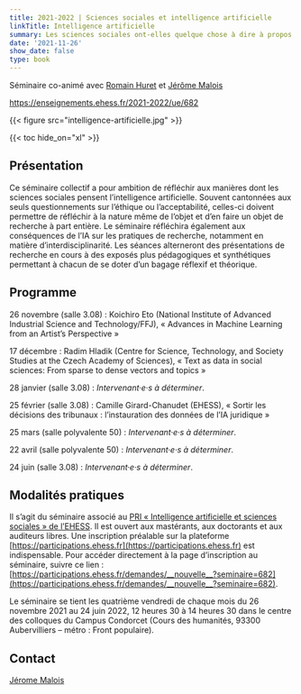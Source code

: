 ```yaml
---
title: 2021-2022 | Sciences sociales et intelligence artificielle
linkTitle: Intelligence artificielle
summary: Les sciences sociales ont-elles quelque chose à dire à propos de l'intelligence artificielle ?
date: '2021-11-26'
show_date: false
type: book
---
```


Séminaire co-animé avec [Romain Huret](http://mondes-americains.ehess.fr/index.php?314) et [Jérôme Malois](https://pagesblanches.aria.ehess.fr/personne/jmalois)

https://enseignements.ehess.fr/2021-2022/ue/682

{{< figure src="intelligence-artificielle.jpg" >}}

{{< toc hide_on="xl" >}}

## Présentation

Ce séminaire collectif a pour ambition de réfléchir aux manières dont les sciences sociales pensent l’intelligence artificielle. Souvent cantonnées aux seuls questionnements sur l’éthique ou l’acceptabilité, celles-ci doivent permettre de réfléchir à la nature même de l’objet et d’en faire un objet de recherche à part entière. Le séminaire réfléchira également aux conséquences de l’IA sur les pratiques de recherche, notamment en matière d’interdisciplinarité. Les séances alterneront des présentations de recherche en cours à des exposés plus pédagogiques et synthétiques permettant à chacun de se doter d’un bagage réflexif et théorique.

## Programme

26 novembre (salle 3.08) : Koichiro Eto (National Institute of Advanced Industrial Science and Technology/FFJ), « Advances in Machine Learning from an Artist’s Perspective »

17 décembre : Radim Hladik (Centre for Science, Technology, and Society Studies at the Czech Academy of Sciences), « Text as data in social sciences: From sparse to dense vectors and topics »

28 janvier (salle 3.08) : _Intervenant·e·s à déterminer_.

25 février (salle 3.08) : Camille Girard-Chanudet (EHESS), « Sortir les décisions des tribunaux : l’instauration des données de l’IA juridique »

25 mars (salle polyvalente 50) : _Intervenant·e·s à déterminer_.

22 avril (salle polyvalente 50) : _Intervenant·e·s à déterminer_.

24 juin (salle 3.08) : _Intervenant·e·s à déterminer_.


## Modalités pratiques

Il s’agit du séminaire associé au [PRI « Intelligence artificielle et sciences sociales » de l’EHESS](https://www.ehess.fr/fr/ia). Il est ouvert aux mastérants, aux doctorants et aux auditeurs libres. Une inscription préalable sur la plateforme [https://participations.ehess.fr](https://participations.ehess.fr) est indispensable. Pour accéder directement à la page d’inscription au séminaire, suivre ce lien : [https://participations.ehess.fr/demandes/__nouvelle__?seminaire=682](https://participations.ehess.fr/demandes/__nouvelle__?seminaire=682).

Le séminaire se tient les quatrième vendredi de chaque mois du 26 novembre 2021 au 24 juin 2022, 12 heures 30 à 14 heures 30 dans le centre des colloques du Campus Condorcet (Cours des humanités, 93300 Aubervilliers – métro : Front populaire).

## Contact

[Jérome Malois](mailto:ia@ehess.fr)